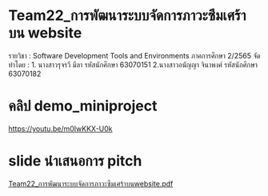 # Team22_การพัฒนาระบบจัดการภาวะซึมเศร้าบน website
รายวิชา : Software Development Tools and Environments ภาคการศึกษา 2/2565
จัดทำโดย : 1. นางสาวรุจรวี มีลา รหัสนักศึกษา 63070151 2.นางสาวอนัญญา จินาพงศ์ รหัสนักศึกษา 63070182

# คลิป demo_miniproject
https://youtu.be/m0IwKKX-U0k

# slide นำเสนอการ pitch
[Team22_การพัฒนาระบบจัดการภาวะซึมเศร้าบนwebsite.pdf](https://github.com/rujrawee11/project_software_devtool/files/11247643/Team22_.website.pdf)
